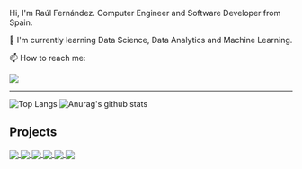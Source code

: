 Hi, I'm Raúl Fernández. Computer Engineer and Software Developer from Spain. 

:seedling: I'm currently learning Data Science, Data Analytics and Machine Learning.

:mailbox: How to reach me:

<a href="https://www.linkedin.com/in/rfminguez/">
  <img src="https://img.shields.io/badge/LinkedIn-0077B5?style=for-the-badge&logo=linkedin&logoColor=white" />
</a>

---

![Top Langs](https://github-readme-stats.vercel.app/api/top-langs/?username=rfminguez&hide_border=true)
![Anurag's github stats](https://github-readme-stats.vercel.app/api?username=rfminguez&show_icons=true&hide_border=true)

## Projects
<a href="https://github.com/rfminguez/homl">
  <img align="center" src="https://github-readme-stats.vercel.app/api/pin/?username=rfminguez&repo=homl" />
</a>

<a href="https://github.com/rfminguez/w8-proyecto_final-rompe_captcha">
  <img align="center" src="https://github-readme-stats.vercel.app/api/pin/?username=rfminguez&repo=w8-proyecto_final-rompe_captcha" />
</a>

<a href="https://github.com/rfminguez/w7-diamond_classification">
  <img align="center" src="https://github-readme-stats.vercel.app/api/pin/?username=rfminguez&repo=w7-diamond_classification" />
</a>

<a href="https://github.com/rfminguez/w6-project-the_ranking">
  <img align="center" src="https://github-readme-stats.vercel.app/api/pin/?username=rfminguez&repo=w6-project-the_ranking" />
</a>

<a href="https://github.com/rfminguez/w4_api_project">
  <img align="center" src="https://github-readme-stats.vercel.app/api/pin/?username=rfminguez&repo=w4_api_project" />
</a>

<a href="https://github.com/rfminguez/w3_storytelling">
  <img align="center" src="https://github-readme-stats.vercel.app/api/pin/?username=rfminguez&repo=w3_storytelling" />
</a>

